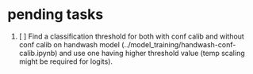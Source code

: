 pending tasks
=============
1. [ ] Find a classification threshold for both with conf calib and without conf calib on handwash model (../model_training/handwash-conf-calib.ipynb) and use one having higher threshold value (temp scaling might be required for logits).